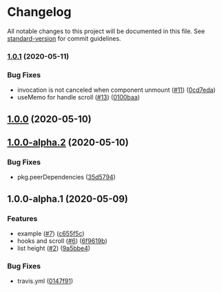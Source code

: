 # Changelog

All notable changes to this project will be documented in this file. See [standard-version](https://github.com/conventional-changelog/standard-version) for commit guidelines.

### [1.0.1](https://github.com/remaxjs/remax-recycle-view/compare/v1.0.0...v1.0.1) (2020-05-11)


### Bug Fixes

* invocation is not canceled when component unmount ([#11](https://github.com/remaxjs/remax-recycle-view/issues/11)) ([0cd7eda](https://github.com/remaxjs/remax-recycle-view/commit/0cd7eda4885d30c950c9cdfb62422c9589ce12e4))
* useMemo for handle scroll ([#13](https://github.com/remaxjs/remax-recycle-view/issues/13)) ([0100baa](https://github.com/remaxjs/remax-recycle-view/commit/0100baa217dded51b3afb21be7a05d9c81efba8a))

## [1.0.0](https://github.com/remaxjs/remax-recycle-view/compare/v1.0.0-alpha.2...v1.0.0) (2020-05-10)

## [1.0.0-alpha.2](https://github.com/remaxjs/remax-recycle-view/compare/v1.0.0-alpha.1...v1.0.0-alpha.2) (2020-05-10)


### Bug Fixes

* pkg.peerDependencies ([35d5794](https://github.com/remaxjs/remax-recycle-view/commit/35d5794d9f376ab5375d4cb4bb3c7b81e6f077f2))

## 1.0.0-alpha.1 (2020-05-09)


### Features

* example ([#7](https://github.com/remaxjs/remax-recycle-view/issues/7)) ([c655f5c](https://github.com/remaxjs/remax-recycle-view/commit/c655f5cf20529f1603d3c6ff9b55372da82dcf4b))
* hooks and scroll ([#6](https://github.com/remaxjs/remax-recycle-view/issues/6)) ([6f9619b](https://github.com/remaxjs/remax-recycle-view/commit/6f9619b8326e82528ac279cf7279f5811822b9db))
* list height ([#2](https://github.com/remaxjs/remax-recycle-view/issues/2)) ([9a5bbe4](https://github.com/remaxjs/remax-recycle-view/commit/9a5bbe49910f841b3baa1a79fc72733421d23f6b))


### Bug Fixes

* travis.yml ([0147f91](https://github.com/remaxjs/remax-recycle-view/commit/0147f911299a33272c9f0a9ed415a5617819354c))
